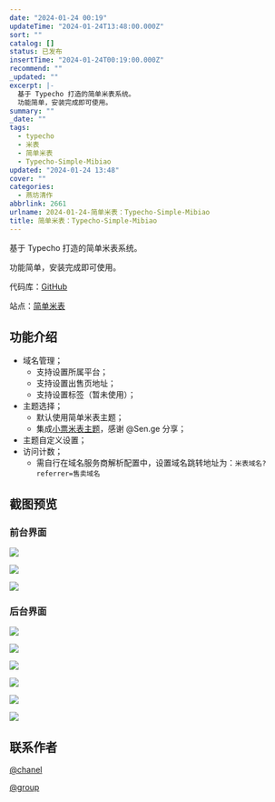 ```yaml
---
date: "2024-01-24 00:19"
updateTime: "2024-01-24T13:48:00.000Z"
sort: ""
catalog: []
status: 已发布
insertTime: "2024-01-24T00:19:00.000Z"
recommend: ""
_updated: ""
excerpt: |-
  基于 Typecho 打造的简单米表系统。
  功能简单，安装完成即可使用。
summary: ""
_date: ""
tags:
  - typecho
  - 米表
  - 简单米表
  - Typecho-Simple-Mibiao
updated: "2024-01-24 13:48"
cover: ""
categories:
  - 燕坊清作
abbrlink: 2661
urlname: 2024-01-24-简单米表：Typecho-Simple-Mibiao
title: 简单米表：Typecho-Simple-Mibiao
---
```


基于 Typecho 打造的简单米表系统。

功能简单，安装完成即可使用。

代码库：[GitHub](https://github.com/bmqy/Typecho-Simple-Mibiao)

站点：[简单米表](https://mi.bmqy.net/)

## **功能介绍**

- 域名管理；
  - 支持设置所属平台；
  - 支持设置出售页地址；
  - 支持设置标签（暂未使用）；
- 主题选择；
  - 默认使用简单米表主题；
  - 集成[小票米表主题](https://github.com/BitCodepot/xp_mb)，感谢 @Sen.ge 分享；
- 主题自定义设置；
- 访问计数；
  - 需自行在域名服务商解析配置中，设置域名跳转地址为：`米表域名?referrer=售卖域名`

## 截图预览

### 前台界面

![](https://image.bmqy.net/upload/FrbI7Jpq_e4xn_tedPSe2o-Q-H4D.png)

![](https://image.bmqy.net/upload/FqVaBdis5vGOUL3SuVZcqYH9aRX1.png)

![](https://image.bmqy.net/upload/Flo-9Z-_uh8-hKPdfzVYWJyQGnyv.png)

### 后台界面

![](https://image.bmqy.net/upload/FhNtP7oOvO_UjWyD-C7vWNASZEr0.png)

![](https://image.bmqy.net/upload/FiD3fXRmO-Ek4TCHjIGbRX_bYwDQ.png)

![](https://image.bmqy.net/upload/FsRfJTqMETacjdcriCjBVFp_08zS.png)

![](https://image.bmqy.net/upload/FvqYJSHAbGTHzogaRA2YVlNAxe13.png)

![](https://image.bmqy.net/upload/FvvjIPrgTqBiMakXybFPR5beWAql.png)

![](https://image.bmqy.net/upload/Fh3X-qMcdYVtaMtgBO9Dy2mdcbbC.png)

## 联系作者

[@chanel](https://t.me/tcbmqy)

[@group](https://t.me/tgbmqy)
